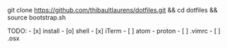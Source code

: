 
git clone https://github.com/thibaultlaurens/dotfiles.git && cd dotfiles && source bootstrap.sh

TODO:
    - [x] install
    - [o] shell
    - [x] iTerm
    - [ ] atom - proton
    - [ ] .vimrc
    - [ ] .osx
